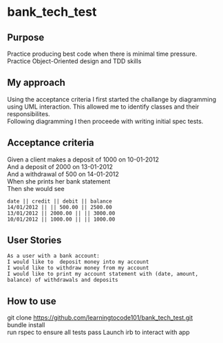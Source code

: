 # bank_tech_test

## Purpose
Practice producing best code when there is minimal time pressure.  
Practice Object-Oriented design and TDD skills

## My approach
Using the acceptance criteria I first started the challange by diagramming using UML interaction. This allowed me to identify classes and their responsibilites.  
Following diagramming I then proceede with writing initial spec tests.

## Acceptance criteria
Given a client makes a deposit of 1000 on 10-01-2012  
And a deposit of 2000 on 13-01-2012  
And a withdrawal of 500 on 14-01-2012  
When she prints her bank statement  
Then she would see  
```
date || credit || debit || balance
14/01/2012 || || 500.00 || 2500.00
13/01/2012 || 2000.00 || || 3000.00
10/01/2012 || 1000.00 || || 1000.00
```
## User Stories
```
As a user with a bank account:  
I would like to  deposit money into my account  
I would like to withdraw money from my account  
I would like to print my account statement with (date, amount, balance) of withdrawals and deposits  
```

## How to use
git clone https://github.com/learningtocode101/bank_tech_test.git  
bundle install  
run rspec to ensure all tests pass 
Launch irb to interact with app  
 
